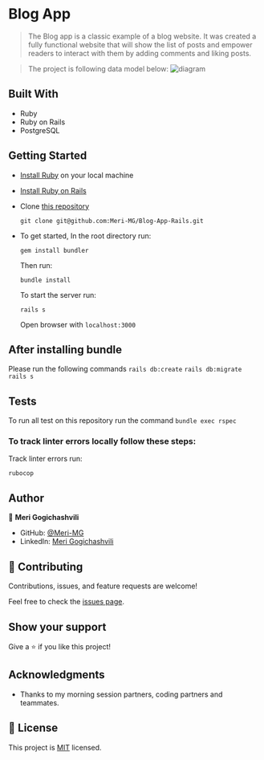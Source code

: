 # Blog App

> The Blog app is a classic example of a blog website. It was created a fully functional website that will show the list of posts and empower readers to interact with them by adding comments and liking posts.

> The project is following data model below: 
> ![diagram](https://raw.githubusercontent.com/Meri-MG/BlogApp/setup/blog_app.png)

## Built With

- Ruby
- Ruby on Rails
- PostgreSQL

## Getting Started
- [Install Ruby](https://www.ruby-lang.org/en/documentation/installation/) on your local machine 
- [Install Ruby on Rails](https://guides.rubyonrails.org/v5.1/getting_started.html)
- Clone [this repository](https://github.com/Meri-MG/Blog-App-Rails)
  ```
  git clone git@github.com:Meri-MG/Blog-App-Rails.git
  ```
- To get started, In the root directory run:
  ```
  gem install bundler
  ```
  Then run:
  ```
  bundle install
  ```
  To start the server run: 

  ```
  rails s
  ```
  Open browser with `localhost:3000`

  
## After installing bundle

Please run the following commands `rails db:create` `rails db:migrate` `rails s`

## Tests
To run all test on this repository run the command `bundle exec rspec`

### To track linter errors locally follow these steps:  

Track linter errors run:
```
rubocop
```

## Author

  :woman: **Meri Gogichashvili**

- GitHub: [@Meri-MG](https://github.com/Meri-MG)
- LinkedIn: [Meri Gogichashvili](https://www.linkedin.com/in/meri-gogichashvili/)

## 🤝 Contributing

Contributions, issues, and feature requests are welcome!

Feel free to check the [issues page](https://github.com/Meri-MG/Blog-App-Rails/issues).

## Show your support

Give a ⭐️ if you like this project!

## Acknowledgments

- Thanks to my morning session partners, coding partners and teammates.

## 📝 License

This project is [MIT](./MIT.md) licensed.